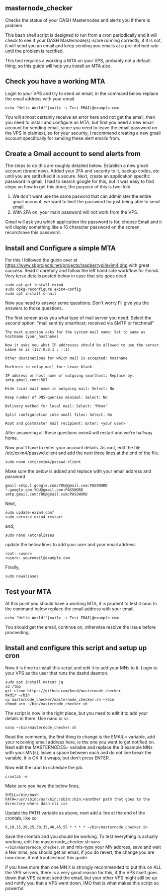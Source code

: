 ## masternode_checker
Checks the status of your DASH Masternodes and alerts you if there is problem


This bash shell script is designed to run from a cron periodically and it will check to see if your DASH Masternode(s) is/are running correctly, if it is not, it will send you an email and keep sending you emails at a pre-defined rate until the problem is rectified.

This tool requires a working a MTA on your VPS, probably not a default thing, so this guide will help you install an MTA also.

## Check you have a working MTA

Login to your VPS and try to send an email, in the command below replace the email address with your email.

    echo "Hello World!"|mailx -s Test EMAIL@example.com

You will almost certainly receive an error here and not get the email, then you need to install and configure an MTA, but first you need a new email account for sending email, since you need to leave the email password on the VPS in plaintext, so for your security, I recommend creating a new gmail account specifically for sending these alert emails from.

## Create a Gmail account to send alerts from

The steps to do this are roughly detailed below.  Establish a new gmail account (brand new). Added your 2FA and security to it, backup codes, etc until you are satifsified it is secure.  Next, create an application specific password in gmail, I had to search google for this, but it was easy to find steps on how to get this done, the purpose of this is two-fold
1) We don't want use the same pasword that can administer the entire gmail account, we want to limit the password for just being able to send email.
2) With 2FA on, your main password will not work from the VPS.

Gmail will ask you which application the password is for, choose Email and it will display something like a 16 character password on the screen, record/save this password.

## Install and Configure a simple MTA

For this I followed the guide over at https://www.sbprojects.net/projects/raspberrypi/exim4.php with great success.  Read it carefully and follow the left hand side workflow for Exim4.  Very terse details posted below in case that site goes dead.


    sudo apt-get install exim4
    sudo dpkg-reconfigure exim4-config
    sudo apt install s-nail
 Now you need to answer some questions. Don't worry I'll give you the answers to those questions.

   The first screen asks you what type of mail server you need. Select the second option: "mail sent by smarthost; received via SMTP or fetchmail"
   
    The next question asks for the system mail name: Set to same as hostname (your_hostname)
    
    Now it asks you what IP addresses should be allowed to use the server. Leave as is (127.0.0.1 ; ::1)
    
    Other destinations for which mail is accepted: hostname
    
    Machines to relay mail for: Leave blank.
    
    IP address or host name of outgoing smarthost: Replace by: smtp.gmail.com::587
    
    Hide local mail name in outgoing mail: Select: No
    
    Keep number of DNS-queries minimal: Select: No
    
    Delivery method for local mail: Select: "Mbox"
    
    Split configuration into small files: Select: No
    
    Root and postmaster mail recipient: Enter: <your user>

After answering all these questions exim4 will restart and we're halfway home.

Now you'll have to enter your account details. As root, edit the file /etc/exim4/passwd.client and add the next three lines at the end of the file. 

    sudo nano /etc/exim4/passwd.client
Make sure the below is added and replace with your email address and password

    gmail-smtp.l.google.com:YOU@gmail.com:PASSWORD
    *.google.com:YOU@gmail.com:PASSWORD
    smtp.gmail.com:YOU@gmail.com:PASSWORD

Next,

    sudo update-exim4.conf
    sudo service exim4 restart


and,


    sudo nano /etc/aliases

update the below lines to add your user and your email address

    root: <user>
    <user>: youremail@example.com

Finally,

    sudo newaliases

## Test your MTA

At this point you should have a working MTA, it is prudent to test it now.  In the command below replace the email address with your email.

    echo "Hello World!"|mailx -s Test EMAIL@example.com

You should get the email, continue on, otherwise resolve the issue before proceeding.


## Install and configure this script and setup up cron

Now it is time to install this script and edit it to add your MNs to it.  Login to your VPS as the user that runs the dashd daemon.

    sudo apt install netcat jq
    cd /tmp
    git clone https://github.com/kxcd/masternode_checker
    mkdir ~/bin
    cp masternode_checker/masternode_checker.sh ~/bin
    chmod a+x ~/bin/masternode_checker.sh

The script is now in the right place, but you need to edit it to add your details in there.  Use nano or vi.

    nano ~/bin/masternode_checker.sh

Read the comments, the first thing to change is the EMAIL= variable, add your receiving email address here, ie the one you want to get notified on.  Next edit the MASTERNODES= variable and replace the 3 example MNs with your MN(s), leave a space between each and do not line break the variable, it is OK if it wraps, but don't press ENTER.

Now edit the cron to schedule the job.

    crontab -e

Make sure you have the below lines,

    SHELL=/bin/bash
    PATH=/usr/sbin:/usr/bin:/sbin:/bin:<another path that goes to the directory where dash-cli is>

Update the PATH variable as above, next add a line at the end of the crontab, like so

    5,10,15,20,25,30,35,40,45,55 * * * * ~/bin/masternode_checker.sh

Save the crontab and you should be working.  To test everything is actually working, edit the masternode_checker.sh `nano ~/bin/masternode_checker.sh` and mis-type your MN address, save and wait a few mins, you should get an email, if you do revert, the change you are now done, if not troubleshoot this guide.

if you have more than one MN it is strongly recommended to put this on ALL the VPS servers, there is a very good reason for this, if the VPS itself goes down that VPS cannot send the email, but your other VPS might still be up and notify you that a VPS went down, IMO that is what makes this script so powerful.
